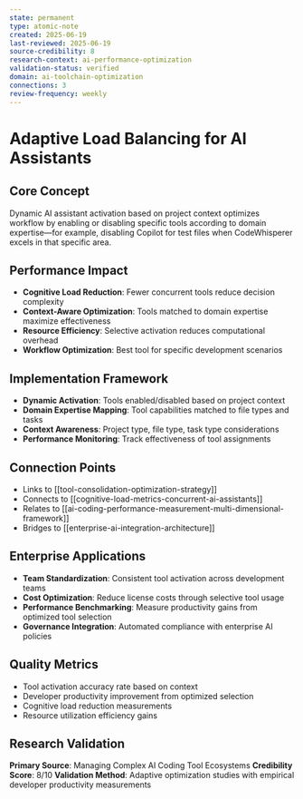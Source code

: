 ```yaml
---
state: permanent
type: atomic-note
created: 2025-06-19
last-reviewed: 2025-06-19
source-credibility: 8
research-context: ai-performance-optimization
validation-status: verified
domain: ai-toolchain-optimization
connections: 3
review-frequency: weekly
---
```


# Adaptive Load Balancing for AI Assistants

## Core Concept
Dynamic AI assistant activation based on project context optimizes workflow by enabling or disabling specific tools according to domain expertise—for example, disabling Copilot for test files when CodeWhisperer excels in that specific area.

## Performance Impact
- **Cognitive Load Reduction**: Fewer concurrent tools reduce decision complexity
- **Context-Aware Optimization**: Tools matched to domain expertise maximize effectiveness
- **Resource Efficiency**: Selective activation reduces computational overhead
- **Workflow Optimization**: Best tool for specific development scenarios

## Implementation Framework
- **Dynamic Activation**: Tools enabled/disabled based on project context
- **Domain Expertise Mapping**: Tool capabilities matched to file types and tasks
- **Context Awareness**: Project type, file type, task type considerations
- **Performance Monitoring**: Track effectiveness of tool assignments

## Connection Points
- Links to [[tool-consolidation-optimization-strategy]]
- Connects to [[cognitive-load-metrics-concurrent-ai-assistants]]
- Relates to [[ai-coding-performance-measurement-multi-dimensional-framework]]
- Bridges to [[enterprise-ai-integration-architecture]]

## Enterprise Applications
- **Team Standardization**: Consistent tool activation across development teams
- **Cost Optimization**: Reduce license costs through selective tool usage
- **Performance Benchmarking**: Measure productivity gains from optimized tool selection
- **Governance Integration**: Automated compliance with enterprise AI policies

## Quality Metrics
- Tool activation accuracy rate based on context
- Developer productivity improvement from optimized selection
- Cognitive load reduction measurements
- Resource utilization efficiency gains

## Research Validation
**Primary Source**: Managing Complex AI Coding Tool Ecosystems
**Credibility Score**: 8/10
**Validation Method**: Adaptive optimization studies with empirical developer productivity measurements